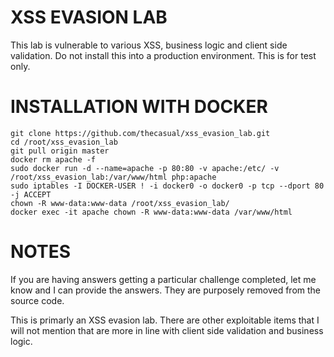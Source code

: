 # XSS EVASION LAB

This lab is vulnerable to various XSS, business logic and client side validation. Do not install this into a production environment. This is for test only.

# INSTALLATION WITH DOCKER

```cd /root
git clone https://github.com/thecasual/xss_evasion_lab.git
cd /root/xss_evasion_lab
git pull origin master
docker rm apache -f
sudo docker run -d --name=apache -p 80:80 -v apache:/etc/ -v /root/xss_evasion_lab:/var/www/html php:apache
sudo iptables -I DOCKER-USER ! -i docker0 -o docker0 -p tcp --dport 80 -j ACCEPT
chown -R www-data:www-data /root/xss_evasion_lab/
docker exec -it apache chown -R www-data:www-data /var/www/html
```

# NOTES

If you are having answers getting a particular challenge completed, let me know and I can provide the answers. They are purposely removed from the source code.

This is primarly an XSS evasion lab. There are other exploitable items that I will not mention that are more in line with client side validation and business logic.
